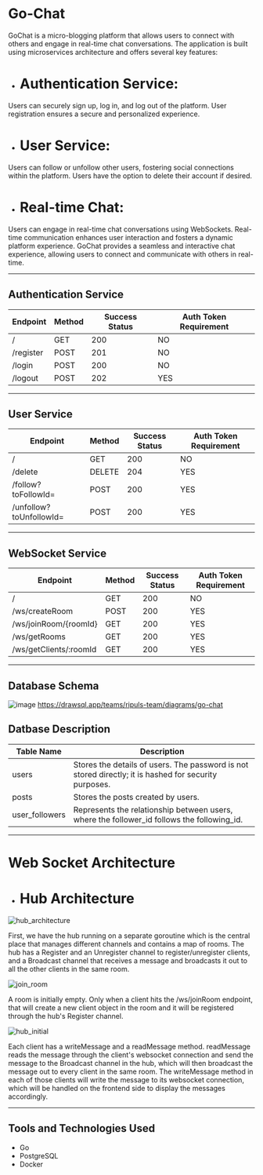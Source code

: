 # Go-Chat

GoChat is a micro-blogging platform that allows users to connect with others and engage in real-time chat conversations. The application is built using microservices architecture and offers several key features:

- # Authentication Service:

Users can securely sign up, log in, and log out of the platform.
User registration ensures a secure and personalized experience.
- # User Service:

Users can follow or unfollow other users, fostering social connections within the platform.
Users have the option to delete their account if desired.
- # Real-time Chat:

Users can engage in real-time chat conversations using WebSockets.
Real-time communication enhances user interaction and fosters a dynamic platform experience.
GoChat provides a seamless and interactive chat experience, allowing users to connect and communicate with others in real-time.

***

## Authentication Service

| Endpoint   | Method | Success Status | Auth Token Requirement |
| ---------- | ------ | -------------- | --------------------- |
| /          | GET    | 200            | NO                    |
| /register  | POST   | 201            | NO                    |
| /login     | POST   | 200            | NO                    |
| /logout    | POST   | 202            | YES                   |

***

## User Service
| Endpoint                    | Method | Success Status | Auth Token Requirement |
| --------------------------- | ------ | -------------- | --------------------- |
| /                           | GET    | 200            | NO                    |
| /delete                     | DELETE | 204            | YES                   |
| /follow?toFollowId=         | POST   | 200            | YES                   |
| /unfollow?toUnfollowId=     | POST   | 200            | YES                   |

***
## WebSocket Service

| Endpoint                    | Method | Success Status | Auth Token Requirement |
| --------------------------- | ------ | -------------- | --------------------- |
| /                           | GET    | 200            | NO                    |
| /ws/createRoom              | POST   | 200            | YES                   |
| /ws/joinRoom/{roomId}       | GET    | 200            | YES                   |
| /ws/getRooms                | GET    | 200            | YES                   |
| /ws/getClients/:roomId      | GET    | 200            | YES                   |

***
## Database Schema
![image](https://github.com/RipulHandoo/Go-Chat/assets/107461226/3e901df2-ed82-4b04-ab38-acc3f69dc6f2)
https://drawsql.app/teams/ripuls-team/diagrams/go-chat

## Datbase Description
| Table Name        | Description                                                                                     |
| ----------------- | ----------------------------------------------------------------------------------------------- |
| users             | Stores the details of users. The password is not stored directly; it is hashed for security purposes. |
| posts             | Stores the posts created by users.                                                        |
| user_followers    | Represents the relationship between users, where the follower_id follows the following_id.     |

***
# Web Socket Architecture
- # Hub Architecture
  
![hub_architecture](https://github.com/RipulHandoo/Go-Chat/assets/107461226/a03aedf4-801c-458c-9778-ae049ffeaf4c)

First, we have the hub running on a separate goroutine which is the central place that manages different channels and contains a map of rooms. The hub has a Register and an Unregister channel to register/unregister clients, and a Broadcast channel that receives a message and broadcasts it out to all the other clients in the same room.

![join_room](https://github.com/RipulHandoo/Go-Chat/assets/107461226/eef7c3f4-b188-425d-9e4d-9dea1cc70f87)

A room is initially empty. Only when a client hits the /ws/joinRoom endpoint, that will create a new client object in the room and it will be registered through the hub's Register channel.

![hub_initial](https://github.com/RipulHandoo/Go-Chat/assets/107461226/6c1702e9-479d-4872-a012-235348f41820)

Each client has a writeMessage and a readMessage method. readMessage reads the message through the client's websocket connection and send the message to the Broadcast channel in the hub, which will then broadcast the message out to every client in the same room. The writeMessage method in each of those clients will write the message to its websocket connection, which will be handled on the frontend side to display the messages accordingly.

***
## Tools and Technologies Used

- Go
- PostgreSQL
- Docker
